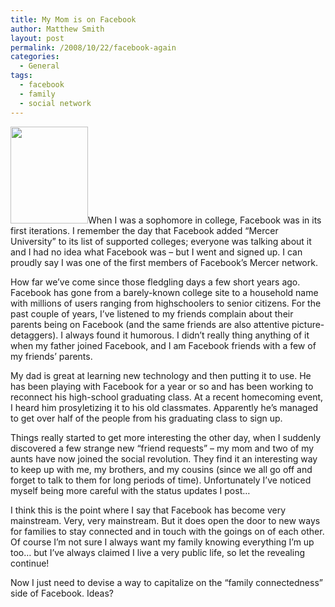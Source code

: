 ```yaml
---
title: My Mom is on Facebook
author: Matthew Smith
layout: post
permalink: /2008/10/22/facebook-again
categories:
  - General
tags:
  - facebook
  - family
  - social network
---
```

<img class="left" title="Facebook Wiki Logo" src="http://digivation.net/wp-content/uploads/2008/02/wiki_logo-3.png" alt="" width="124" height="155" />When I was a sophomore in college, Facebook was in its first iterations. I remember the day that Facebook added &#8220;Mercer University&#8221; to its list of supported colleges; everyone was talking about it and I had no idea what Facebook was &#8211; but I went and signed up. I can proudly say I was one of the first members of Facebook&#8217;s Mercer network.

How far we&#8217;ve come since those fledgling days a few short years ago. Facebook has gone from a barely-known college site to a household name with millions of users ranging from highschoolers to senior citizens. For the past couple of years, I&#8217;ve listened to my friends complain about their parents being on Facebook (and the same friends are also attentive picture-detaggers). I always found it humorous. I didn&#8217;t really thing anything of it when my father joined Facebook, and I am Facebook friends with a few of my friends&#8217; parents.

My dad is great at learning new technology and then putting it to use. He has been playing with Facebook for a year or so and has been working to reconnect his high-school graduating class. At a recent homecoming event, I heard him prosyletizing it to his old classmates. Apparently he&#8217;s managed to get over half of the people from his graduating class to sign up.

Things really started to get more interesting the other day, when I suddenly discovered a few strange new &#8220;friend requests&#8221; &#8211; my mom and two of my aunts have now joined the social revolution. They find it an interesting way to keep up with me, my brothers, and my cousins (since we all go off and forget to talk to them for long periods of time). Unfortunately I&#8217;ve noticed myself being more careful with the status updates I post&#8230;

I think this is the point where I say that Facebook has become very mainstream. Very, very mainstream. But it does open the door to new ways for families to stay connected and in touch with the goings on of each other. Of course I&#8217;m not sure I always want my family knowing everything I&#8217;m up too&#8230; but I&#8217;ve always claimed I live a very public life, so let the revealing continue!

Now I just need to devise a way to capitalize on the &#8220;family connectedness&#8221; side of Facebook. Ideas?